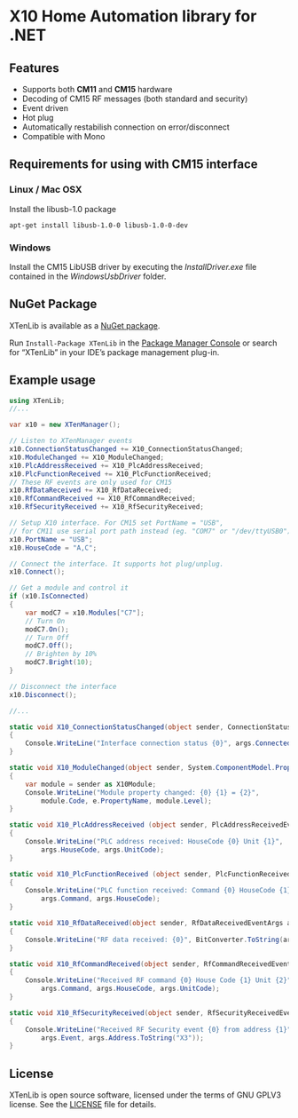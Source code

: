 # X10 Home Automation library for .NET

## Features

- Supports both **CM11** and **CM15** hardware
- Decoding of CM15 RF messages (both standard and security)
- Event driven
- Hot plug
- Automatically restabilish connection on error/disconnect
- Compatible with Mono

## Requirements for using with CM15 interface

### Linux / Mac OSX

Install the libusb-1.0 package

    apt-get install libusb-1.0-0 libusb-1.0-0-dev

### Windows

Install the CM15 LibUSB driver by executing the *InstallDriver.exe* file contained in the *WindowsUsbDriver* folder.

## NuGet Package

XTenLib  is available as a [NuGet package](https://www.nuget.org/packages/XTenLib).

Run `Install-Package XTenLib` in the [Package Manager Console](http://docs.nuget.org/docs/start-here/using-the-package-manager-console) or search for “XTenLib” in your IDE’s package management plug-in.

## Example usage

```csharp
using XTenLib;
//...

var x10 = new XTenManager();

// Listen to XTenManager events
x10.ConnectionStatusChanged += X10_ConnectionStatusChanged;
x10.ModuleChanged += X10_ModuleChanged;
x10.PlcAddressReceived += X10_PlcAddressReceived;
x10.PlcFunctionReceived += X10_PlcFunctionReceived;
// These RF events are only used for CM15
x10.RfDataReceived += X10_RfDataReceived;
x10.RfCommandReceived += X10_RfCommandReceived;
x10.RfSecurityReceived += X10_RfSecurityReceived;

// Setup X10 interface. For CM15 set PortName = "USB",
// for CM11 use serial port path instead (eg. "COM7" or "/dev/ttyUSB0")
x10.PortName = "USB";
x10.HouseCode = "A,C";

// Connect the interface. It supports hot plug/unplug.
x10.Connect();

// Get a module and control it
if (x10.IsConnected)
{
    var modC7 = x10.Modules["C7"];
    // Turn On
    modC7.On();
    // Turn Off
    modC7.Off();
    // Brighten by 10%
    modC7.Bright(10);
}

// Disconnect the interface
x10.Disconnect();

//...

static void X10_ConnectionStatusChanged(object sender, ConnectionStatusChangedEventArgs args)
{
    Console.WriteLine("Interface connection status {0}", args.Connected);
}

static void X10_ModuleChanged(object sender, System.ComponentModel.PropertyChangedEventArgs e)
{
    var module = sender as X10Module;
    Console.WriteLine("Module property changed: {0} {1} = {2}", 
        module.Code, e.PropertyName, module.Level);
}

static void X10_PlcAddressReceived (object sender, PlcAddressReceivedEventArgs args)
{
    Console.WriteLine("PLC address received: HouseCode {0} Unit {1}", 
        args.HouseCode, args.UnitCode);
}

static void X10_PlcFunctionReceived (object sender, PlcFunctionReceivedEventArgs args)
{
    Console.WriteLine("PLC function received: Command {0} HouseCode {1}", 
        args.Command, args.HouseCode);
}

static void X10_RfDataReceived(object sender, RfDataReceivedEventArgs args)
{
    Console.WriteLine("RF data received: {0}", BitConverter.ToString(args.Data));
}

static void X10_RfCommandReceived(object sender, RfCommandReceivedEventArgs args)
{
    Console.WriteLine("Received RF command {0} House Code {1} Unit {2}", 
        args.Command, args.HouseCode, args.UnitCode);
}

static void X10_RfSecurityReceived(object sender, RfSecurityReceivedEventArgs args)
{
    Console.WriteLine("Received RF Security event {0} from address {1}", 
        args.Event, args.Address.ToString("X3"));
}
```

## License

XTenLib is open source software, licensed under the terms of GNU GPLV3 license. See the [LICENSE](LICENSE) file for details.
